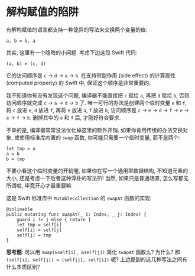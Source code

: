 # 解构赋值的陷阱

有解构赋值的语言都支持一种诡异的写法来交换两个变量的值:

    a, b = b, a

其实, 这里有一个隐晦的小问题. 考虑下边这段 Swift 代码:

    (a, b) = (c, d)

它的访问顺序是 `c` → `d` → `a` → `b`. 在支持带副作用 (side effect) 的计算属性 (computed property) 的 Swift 中, 保证这个顺序是非常重要的.

我不知道你有没有发现这个问题, 编译器不能直接把 `c` 赋给 `a`, 再把 `d` 赋给 `b`, 否则访问顺序就变成 `c` → `a` → `d` → `b` 了. 唯一可行的办法是创建两个临时变量 `e` 和 `f`, 将 `c` 放进 `e`, `d` 放进 `f`, 再将 `e` 放进 `a`, `f` 放进 `b`, 访问顺序是 `c` → `e` → `d` → `f` → `e` → `a` → `f` → `b`. 删掉其中的 `e` 和 `f` 后, 才刚好符合要求.

不幸的是, 编译器常常没法优化掉这里的额外开销. 如果你肯用传统的办法交换对象, 或使用标准库内置的 `swap` 函数, 你可能只需要一个临时变量, 而不是两个:

    let tmp = a
    a = b
    b = tmp

不要小看这个临时变量的开销喔, 如果你在写一个通用型数据结构, 不知道元素的大小, 还是考虑一下后者这种淳朴的写法叭! 当然, 如果只是普通场景, 怎么写都无所谓啦, 毕竟开心才最重要嘛.

这是 Swift 标准库中 `MutableCollection` 的 `swapAt` 函数的实现:

    @inlinable
    public mutating func swapAt(_ i: Index, _ j: Index) {
        guard i != j else { return }
        let tmp = self[i]
        self[i] = self[j]
        self[j] = tmp
    }

**思考题**: 可以用 `swap(&self[i], &self[j])` 简化 `swapAt` 函数么? 为什么? 那 `(self[i], self[j]) = (self[j], self[i])` 呢? 上边提到的这几种写法之间有什么本质区别?